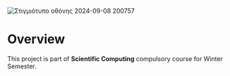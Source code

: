 ![Στιγμιότυπο οθόνης 2024-09-08 200757](https://github.com/user-attachments/assets/ba92e2d4-2a1f-47c3-b3ef-3b10004d8578)

# Overview
This project is part of **Scientific Computing** compulsory course for Winter Semester.

